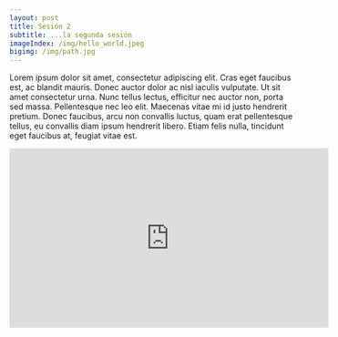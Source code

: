 ```yaml
---
layout: post
title: Sesión 2
subtitle: ...la segunda sesión
imageIndex: /img/hello_world.jpeg
bigimg: /img/path.jpg
---
```


Lorem ipsum dolor sit amet, consectetur adipiscing elit. Cras eget faucibus est, ac blandit mauris. Donec auctor dolor ac nisl iaculis vulputate. Ut sit amet consectetur urna. Nunc tellus lectus, efficitur nec auctor non, porta sed massa. Pellentesque nec leo elit. Maecenas vitae mi id justo hendrerit pretium. Donec faucibus, arcu non convallis luctus, quam erat pellentesque tellus, eu convallis diam ipsum hendrerit libero. Etiam felis nulla, tincidunt eget faucibus at, feugiat vitae est.

<iframe class="youtube" width="560" height="315" src="https://www.youtube.com/embed/5wa9J7iXOh0" frameborder="0" allowfullscreen></iframe>
